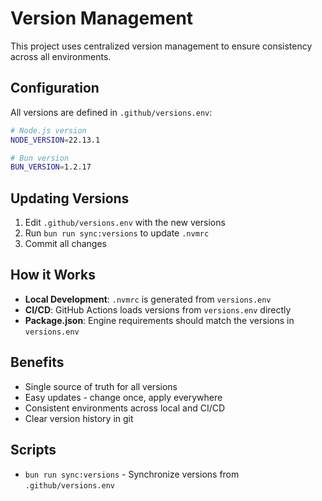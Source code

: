 # Version Management

This project uses centralized version management to ensure consistency across all environments.

## Configuration

All versions are defined in `.github/versions.env`:

```bash
# Node.js version
NODE_VERSION=22.13.1

# Bun version
BUN_VERSION=1.2.17
```

## Updating Versions

1. Edit `.github/versions.env` with the new versions
2. Run `bun run sync:versions` to update `.nvmrc`
3. Commit all changes

## How it Works

- **Local Development**: `.nvmrc` is generated from `versions.env`
- **CI/CD**: GitHub Actions loads versions from `versions.env` directly
- **Package.json**: Engine requirements should match the versions in `versions.env`

## Benefits

- Single source of truth for all versions
- Easy updates - change once, apply everywhere
- Consistent environments across local and CI/CD
- Clear version history in git

## Scripts

- `bun run sync:versions` - Synchronize versions from `.github/versions.env`